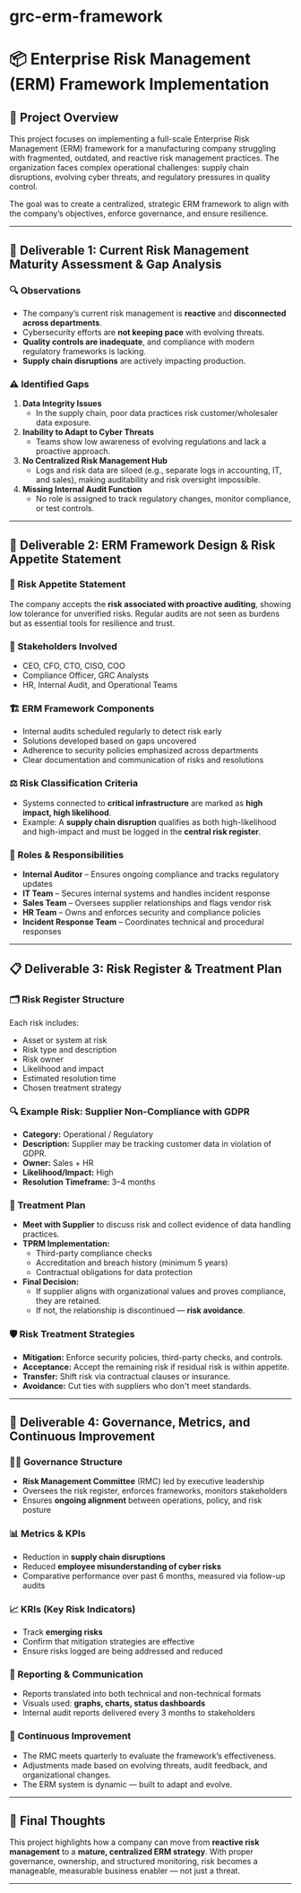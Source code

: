# grc-erm-framework

# 📦 Enterprise Risk Management (ERM) Framework Implementation

## 🧠 Project Overview

This project focuses on implementing a full-scale Enterprise Risk Management (ERM) framework for a manufacturing company struggling with fragmented, outdated, and reactive risk management practices. The organization faces complex operational challenges: supply chain disruptions, evolving cyber threats, and regulatory pressures in quality control.

The goal was to create a centralized, strategic ERM framework to align with the company’s objectives, enforce governance, and ensure resilience.

---

## 📝 Deliverable 1: Current Risk Management Maturity Assessment & Gap Analysis

### 🔍 Observations

- The company’s current risk management is **reactive** and **disconnected across departments**.
- Cybersecurity efforts are **not keeping pace** with evolving threats.
- **Quality controls are inadequate**, and compliance with modern regulatory frameworks is lacking.
- **Supply chain disruptions** are actively impacting production.

### ⚠️ Identified Gaps

1. **Data Integrity Issues**  
   - In the supply chain, poor data practices risk customer/wholesaler data exposure.
2. **Inability to Adapt to Cyber Threats**  
   - Teams show low awareness of evolving regulations and lack a proactive approach.
3. **No Centralized Risk Management Hub**  
   - Logs and risk data are siloed (e.g., separate logs in accounting, IT, and sales), making auditability and risk oversight impossible.
4. **Missing Internal Audit Function**  
   - No role is assigned to track regulatory changes, monitor compliance, or test controls.

---

## 🧩 Deliverable 2: ERM Framework Design & Risk Appetite Statement

### 🎯 Risk Appetite Statement

The company accepts the **risk associated with proactive auditing**, showing low tolerance for unverified risks. Regular audits are not seen as burdens but as essential tools for resilience and trust.

### 👥 Stakeholders Involved

- CEO, CFO, CTO, CISO, COO
- Compliance Officer, GRC Analysts
- HR, Internal Audit, and Operational Teams

### 🏗️ ERM Framework Components

- Internal audits scheduled regularly to detect risk early
- Solutions developed based on gaps uncovered
- Adherence to security policies emphasized across departments
- Clear documentation and communication of risks and resolutions

### ⚖️ Risk Classification Criteria

- Systems connected to **critical infrastructure** are marked as **high impact, high likelihood**.
- Example: A **supply chain disruption** qualifies as both high-likelihood and high-impact and must be logged in the **central risk register**.

### 🔁 Roles & Responsibilities

- **Internal Auditor** – Ensures ongoing compliance and tracks regulatory updates
- **IT Team** – Secures internal systems and handles incident response
- **Sales Team** – Oversees supplier relationships and flags vendor risk
- **HR Team** – Owns and enforces security and compliance policies
- **Incident Response Team** – Coordinates technical and procedural responses

---

## 📋 Deliverable 3: Risk Register & Treatment Plan

### 🗂️ Risk Register Structure

Each risk includes:
- Asset or system at risk
- Risk type and description
- Risk owner
- Likelihood and impact
- Estimated resolution time
- Chosen treatment strategy

### 🔍 Example Risk: Supplier Non-Compliance with GDPR

- **Category:** Operational / Regulatory  
- **Description:** Supplier may be tracking customer data in violation of GDPR.  
- **Owner:** Sales + HR  
- **Likelihood/Impact:** High  
- **Resolution Timeframe:** 3–4 months  

### 🧪 Treatment Plan

- **Meet with Supplier** to discuss risk and collect evidence of data handling practices.
- **TPRM Implementation:**
  - Third-party compliance checks
  - Accreditation and breach history (minimum 5 years)
  - Contractual obligations for data protection
- **Final Decision:**  
  - If supplier aligns with organizational values and proves compliance, they are retained.  
  - If not, the relationship is discontinued — **risk avoidance**.

### 🛡️ Risk Treatment Strategies

- **Mitigation:** Enforce security policies, third-party checks, and controls.
- **Acceptance:** Accept the remaining risk if residual risk is within appetite.
- **Transfer:** Shift risk via contractual clauses or insurance.
- **Avoidance:** Cut ties with suppliers who don't meet standards.

---

## 🧭 Deliverable 4: Governance, Metrics, and Continuous Improvement

### 🧑‍💼 Governance Structure

- **Risk Management Committee** (RMC) led by executive leadership
- Oversees the risk register, enforces frameworks, monitors stakeholders
- Ensures **ongoing alignment** between operations, policy, and risk posture

### 📊 Metrics & KPIs

- Reduction in **supply chain disruptions**
- Reduced **employee misunderstanding of cyber risks**
- Comparative performance over past 6 months, measured via follow-up audits

### 📈 KRIs (Key Risk Indicators)

- Track **emerging risks**
- Confirm that mitigation strategies are effective
- Ensure risks logged are being addressed and reduced

### 🧩 Reporting & Communication

- Reports translated into both technical and non-technical formats
- Visuals used: **graphs, charts, status dashboards**
- Internal audit reports delivered every 3 months to stakeholders

### 🔁 Continuous Improvement

- The RMC meets quarterly to evaluate the framework’s effectiveness.
- Adjustments made based on evolving threats, audit feedback, and organizational changes.
- The ERM system is dynamic — built to adapt and evolve.

---

## 💬 Final Thoughts

This project highlights how a company can move from **reactive risk management** to a **mature, centralized ERM strategy**. With proper governance, ownership, and structured monitoring, risk becomes a manageable, measurable business enabler — not just a threat.

---
